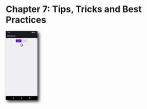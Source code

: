 # Chapter 7: Tips, Tricks and Best Practices

<img style="-webkit-filter: drop-shadow(5px 5px 5px #222); filter: drop-shadow(5px 5px 5px #222)" src="assets/effectdemo.png" width="20%" />